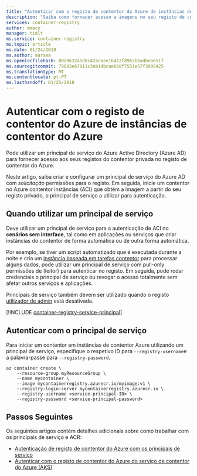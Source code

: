 ```yaml
---
title: "Autenticar com o registo de contentor do Azure de instâncias de contentor do Azure"
description: "Saiba como fornecer acesso a imagens no seu registo de contentor privada das instâncias de contentor do Azure através da utilização de um principal de serviço do Azure Active Directory."
services: container-registry
author: mmacy
manager: timlt
ms.service: container-registry
ms.topic: article
ms.date: 01/24/2018
ms.author: marsma
ms.openlocfilehash: 00d9632a5d0c42eceee1b412f8963bbadbea651f
ms.sourcegitcommit: 79683e67911c3ab14bcae668f7551e57f3095425
ms.translationtype: MT
ms.contentlocale: pt-PT
ms.lasthandoff: 01/25/2018
---
```

# <a name="authenticate-with-azure-container-registry-from-azure-container-instances"></a>Autenticar com o registo de contentor do Azure de instâncias de contentor do Azure

Pode utilizar um principal de serviço do Azure Active Directory (Azure AD) para fornecer acesso aos seus registos do contentor privada no registo de contentor do Azure.

Neste artigo, saiba criar e configurar um principal de serviço do Azure AD com *solicitação* permissões para o registo. Em seguida, inicie um contentor no Azure contentor instâncias (ACI) que obtém a imagem a partir do seu registo privado, o principal de serviço a utilizar para autenticação.

## <a name="when-to-use-a-service-principal"></a>Quando utilizar um principal de serviço

Deve utilizar um principal de serviço para a autenticação de ACI no **cenários sem interface**, tal como em aplicações ou serviços que criar instâncias do contentor de forma automática ou de outra forma automática.

Por exemplo, se tiver um script automatizado que é executada durante a noite e cria um [instância baseada em tarefas contentor](../container-instances/container-instances-restart-policy.md) para processar alguns dados, pode utilizar um principal de serviço com pull-only permissões de (leitor) para autenticar no registo. Em seguida, pode rodar credenciais o principal de serviço ou revogar o acesso totalmente sem afetar outros serviços e aplicações.

Principais de serviço também devem ser utilizado quando o registo [utilizador de admin](container-registry-authentication.md#admin-account) está desativada.

[!INCLUDE [container-registry-service-principal](../../includes/container-registry-service-principal.md)]

## <a name="authenticate-using-the-service-principal"></a>Autenticar com o principal de serviço

Para iniciar um contentor em instâncias de contentor Azure utilizando um principal de serviço, especifique o respetivo ID para `--registry-username`e a palavra-passe para `--registry-password`.

```azurecli-interactive
az container create \
    --resource-group myResourceGroup \
    --name mycontainer \
    --image mycontainerregistry.azurecr.io/myimage:v1 \
    --registry-login-server mycontainerregistry.azurecr.io \
    --registry-username <service-principal-ID> \
    --registry-password <service-principal-password>
```

## <a name="next-steps"></a>Passos Seguintes

Os seguintes artigos contém detalhes adicionais sobre como trabalhar com os principais de serviço e ACR:

* [Autenticação de registo de contentor do Azure com os principais de serviço](container-registry-auth-service-principal.md)
* [Autenticar com o registo de contentor do Azure do serviço de contentor do Azure (AKS)](container-registry-auth-aks.md)

<!-- IMAGES -->

<!-- LINKS - External -->

<!-- LINKS - Internal -->
